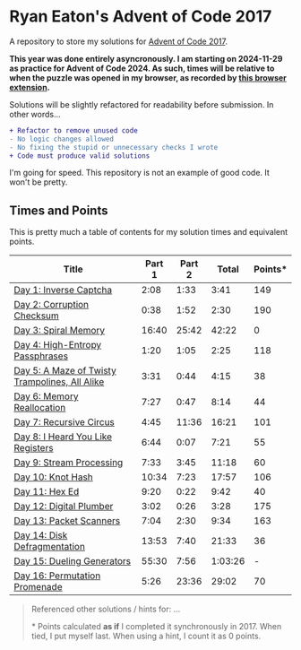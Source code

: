 # Ryan Eaton's Advent of Code 2017

A repository to store my solutions for [Advent of Code 2017](https://adventofcode.com/2017).

**This year was done entirely asyncronously. I am starting on 2024-11-29 as practice for Advent of Code 2024. As such, times will be relative to when the puzzle was opened in my browser, as recorded by [this browser extension](https://chromewebstore.google.com/detail/advent-of-code-part-2-tim/fhmjpoppaplfhgnknpbaaklgdnnimfbn?pli=1).**

Solutions will be slightly refactored for readability before submission. In other words...

```diff
+ Refactor to remove unused code
- No logic changes allowed
- No fixing the stupid or unnecessary checks I wrote
+ Code must produce valid solutions
```

I'm going for speed. This repository is not an example of good code. It won't be pretty.

## Times and Points

This is pretty much a table of contents for my solution times and equivalent points.

| Title                                                        | Part 1 | Part 2 | Total   | Points\* |
|--------------------------------------------------------------|--------|--------|---------|----------|
| [Day 1: Inverse Captcha](notes/1.md)                         | 2:08   | 1:33   | 3:41    | 149      |
| [Day 2: Corruption Checksum](notes/2.md)                     | 0:38   | 1:52   | 2:30    | 190      |
| [Day 3: Spiral Memory](notes/3.md)                           | 16:40  | 25:42  | 42:22   | 0        |
| [Day 4: High-Entropy Passphrases](notes/4.md)                | 1:20   | 1:05   | 2:25    | 118      |
| [Day 5: A Maze of Twisty Trampolines, All Alike](notes/5.md) | 3:31   | 0:44   | 4:15    | 38       |
| [Day 6: Memory Reallocation](notes/6.md)                     | 7:27   | 0:47   | 8:14    | 44       |
| [Day 7: Recursive Circus](notes/7.md)                        | 4:45   | 11:36  | 16:21   | 101      |
| [Day 8: I Heard You Like Registers](notes/8.md)              | 6:44   | 0:07   | 7:21    | 55       |
| [Day 9: Stream Processing](notes/9.md)                       | 7:33   | 3:45   | 11:18   | 60       |
| [Day 10: Knot Hash](notes/10.md)                             | 10:34  | 7:23   | 17:57   | 106      |
| [Day 11: Hex Ed](notes/11.md)                                | 9:20   | 0:22   | 9:42    | 40       |
| [Day 12: Digital Plumber](notes/12.md)                       | 3:02   | 0:26   | 3:28    | 175      |
| [Day 13: Packet Scanners](notes/13.md)                       | 7:04   | 2:30   | 9:34    | 163      |
| [Day 14: Disk Defragmentation](notes/14.md)                  | 13:53  | 7:40   | 21:33   | 36       |
| [Day 15: Dueling Generators](notes/15.md)                    | 55:30  | 7:56   | 1:03:26 | -        |
| [Day 16: Permutation Promenade](notes/16.md)                 | 5:26   | 23:36  | 29:02   | 70       |

> Referenced other solutions / hints for: ...
>
> \* Points calculated **as if** I completed it synchronously in 2017. When tied, I put myself last. When using a hint, I count it as 0 points.
